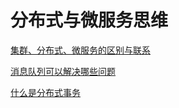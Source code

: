 # 分布式与微服务思维

[集群、分布式、微服务的区别与联系](./subfile/_1集群、分布式、微服务的区别与联系.md)

[消息队列可以解决哪些问题](./subfile/_2消息队列可以解决哪些问题.md)

[什么是分布式事务](./subfile/_3什么是分布式事务.md)

